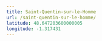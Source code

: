 ```yaml
---
title: Saint-Quentin-sur-le-Homme
url: /saint-quentin-sur-le-homme/
latitude: 48.647203600000005
longitude: -1.317431
---
```

